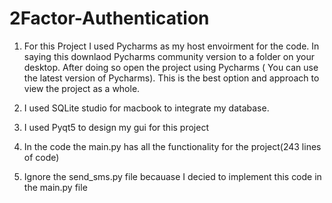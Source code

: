 # 2Factor-Authentication

1. For this Project I used Pycharms as my host envoirment for the code. In saying this downlaod Pycharms community version to a folder on your desktop. After doing so open the project using Pycharms ( You can use the latest version of Pycharms). This is the best option and approach to view the project as a whole.

2. I used SQLite studio for macbook to integrate my database. 

3. I used Pyqt5 to design my gui for this project 

4. In the code the main.py has all the functionality for the project(243 lines of code)

5. Ignore the send_sms.py file becauase I decied to implement this code in the main.py file






